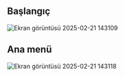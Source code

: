 ## Başlangıç
![Ekran görüntüsü 2025-02-21 143109](https://github.com/user-attachments/assets/1b0e92a4-cd3f-4974-8235-64dba534cfba)
## Ana menü
![Ekran görüntüsü 2025-02-21 143118](https://github.com/user-attachments/assets/0316fd14-95c2-4323-b80a-5c3f757368d3)
